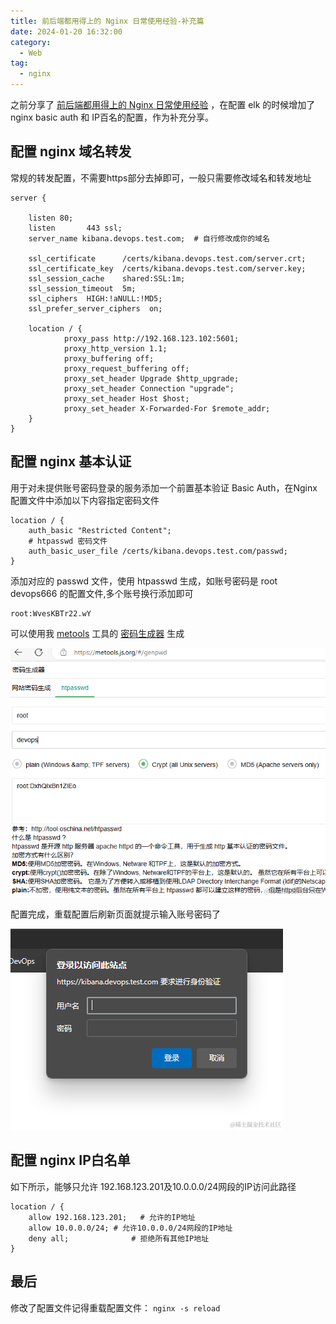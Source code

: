 ```yaml
---
title: 前后端都用得上的 Nginx 日常使用经验-补充篇
date: 2024-01-20 16:32:00
category:
  - Web
tag:
  - nginx
---
```


之前分享了 [前后端都用得上的 Nginx 日常使用经验](https://www.cnblogs.com/morang/p/devops-nginx-install-use.html) ，在配置 elk 的时候增加了nginx basic auth 和 IP百名的配置，作为补充分享。
## 配置 nginx 域名转发
常规的转发配置，不需要https部分去掉即可，一般只需要修改域名和转发地址
```
server {

    listen 80;
    listen       443 ssl;
    server_name kibana.devops.test.com;  # 自行修改成你的域名

    ssl_certificate      /certs/kibana.devops.test.com/server.crt;
    ssl_certificate_key  /certs/kibana.devops.test.com/server.key;
    ssl_session_cache    shared:SSL:1m;
    ssl_session_timeout  5m;
    ssl_ciphers  HIGH:!aNULL:!MD5;
    ssl_prefer_server_ciphers  on;

    location / {
            proxy_pass http://192.168.123.102:5601;
            proxy_http_version 1.1;
            proxy_buffering off;
            proxy_request_buffering off;
            proxy_set_header Upgrade $http_upgrade;
            proxy_set_header Connection "upgrade";
            proxy_set_header Host $host;
            proxy_set_header X-Forwarded-For $remote_addr;
    }
}
```
## 配置 nginx 基本认证

用于对未提供账号密码登录的服务添加一个前置基本验证 Basic Auth，在Nginx配置文件中添加以下内容指定密码文件

```
location / {
    auth_basic "Restricted Content";
    # htpasswd 密码文件
    auth_basic_user_file /certs/kibana.devops.test.com/passwd;
}
```

添加对应的 passwd 文件，使用 htpasswd 生成，如账号密码是 root devops666 的配置文件,多个账号换行添加即可

```
root:WvesKBTr22.wY
```

可以使用我 [metools](https://github.com/yimogit/metools-plugin) 工具的 [密码生成器](https://metools.js.org/#/genpwd) 生成

![](front_and_rear_useful_come_in_handy_nginx_daily_use_exp_replenishment/662652-20240120162959557-950502628.png)

配置完成，重载配置后刷新页面就提示输入账号密码了

![](front_and_rear_useful_come_in_handy_nginx_daily_use_exp_replenishment/662652-20240120162959570-1948272292.png)

## 配置 nginx IP白名单
如下所示，能够只允许 192.168.123.201及10.0.0.0/24网段的IP访问此路径
```
location / {
    allow 192.168.123.201;   # 允许的IP地址
    allow 10.0.0.0/24; # 允许10.0.0.0/24网段的IP地址
    deny all;              # 拒绝所有其他IP地址
}
```

## 最后

修改了配置文件记得重载配置文件： `nginx -s reload`

